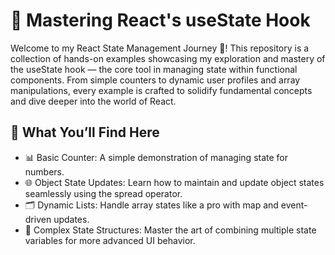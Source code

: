 # 🌟 Mastering React's useState Hook
Welcome to my React State Management Journey 🚀! This repository is a collection of hands-on examples showcasing my exploration and mastery of the useState hook — the core tool in managing state within functional components. From simple counters to dynamic user profiles and array manipulations, every example is crafted to solidify fundamental concepts and dive deeper into the world of React.

## 🎯 What You’ll Find Here
- 📊 Basic Counter: A simple demonstration of managing state for numbers.
- 🌐 Object State Updates: Learn how to maintain and update object states seamlessly using the spread operator.
- 🗂️ Dynamic Lists: Handle array states like a pro with map and event-driven updates.
- 🎨 Complex State Structures: Master the art of combining multiple state variables for more advanced UI behavior.